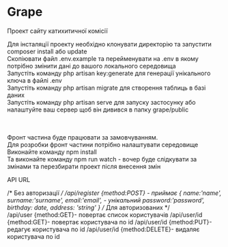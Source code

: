 # Grape
 Проект сайту катихитичної комісії

Для інсталяції проекту необхідно клонувати директорію та запустити composer install або update<br>
Скопіювати файл .env.example та перейменувати на .env в якому потрібно змінити дані до вашого локального середовища<br>
Запустіть команду php artisan key:generate для генерації унікального ключа в файлі .env<br>
Запустіть команду php artisan migrate для створення таблиць в базі даних<br>
Запустіть команду php artisan serve для запуску застосунку або налаштуйте ваш сервер щоб він дивився в папку grape/public<br><br><br>

Фронт частина буде працювати за замовчуванням.<br>
Для розробки фронт частини потрібно налаштувати середовище<br>
Виконайте команду npm install<br>
Та виконайте команду npm run watch - вочер буде слідкувати за змінами та перезбирати проект після внесення змін

API URL

/*
Без авторизації
*/
/api/register {method:POST} - приймає 
		{
			name:'name',
			surname:'surname',
			email:'email', - унікальний
			password:'password',
			birthday: date,
			address: 'string'
		}
/*
Для авторизованих
*/		
/api/user {method:GET}- повертає список користувачів
/api/user/id {method:GET}- повертає користувача по id
/api/user/id {method:PUT}- редагує користувача по id
/api/user/id {method:DELETE}- видаляє користувача по id


